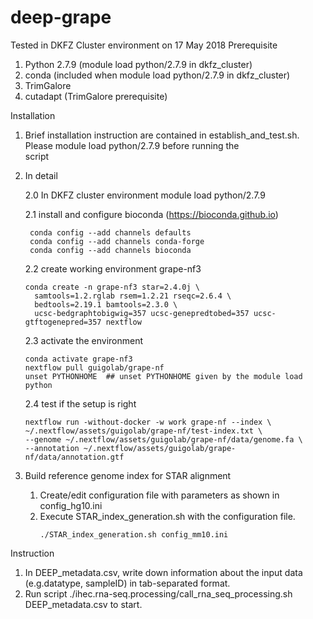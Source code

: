 # deep-grape

Tested in DKFZ Cluster environment on 17 May 2018
Prerequisite
1. Python 2.7.9 (module load python/2.7.9 in dkfz_cluster)
2. conda (included when module load python/2.7.9 in dkfz_cluster)
3. TrimGalore
4. cutadapt (TrimGalore prerequisite)


Installation
1. Brief installation instruction are contained in establish_and_test.sh. Please module load python/2.7.9 before running the     
   script
2. In detail 
   
   2.0 In DKFZ cluster environment
        module load python/2.7.9

   2.1 install and configure bioconda (https://bioconda.github.io)
   
        conda config --add channels defaults
        conda config --add channels conda-forge
        conda config --add channels bioconda

   2.2 create working environment grape-nf3
   
       conda create -n grape-nf3 star=2.4.0j \
         samtools=1.2.rglab rsem=1.2.21 rseqc=2.6.4 \
         bedtools=2.19.1 bamtools=2.3.0 \
         ucsc-bedgraphtobigwig=357 ucsc-genepredtobed=357 ucsc-gtftogenepred=357 nextflow

   2.3 activate the environment
   
       conda activate grape-nf3
       nextflow pull guigolab/grape-nf
       unset PYTHONHOME  ## unset PYTHONHOME given by the module load python

   2.4 test if the setup is right
   
       nextflow run -without-docker -w work grape-nf --index \
       ~/.nextflow/assets/guigolab/grape-nf/test-index.txt \
       --genome ~/.nextflow/assets/guigolab/grape-nf/data/genome.fa \
       --annotation ~/.nextflow/assets/guigolab/grape-nf/data/annotation.gtf

3. Build reference genome index for STAR alignment
   1. Create/edit configuration file with parameters as shown in config_hg10.ini
   2. Execute STAR_index_generation.sh with the configuration file.
         ```
         ./STAR_index_generation.sh config_mm10.ini
         ```
   


Instruction
1. In DEEP_metadata.csv, write down information about the input data (e.g.datatype, sampleID) in tab-separated format. 
2. Run script ./ihec.rna-seq.processing/call_rna_seq_processing.sh DEEP_metadata.csv to start.

